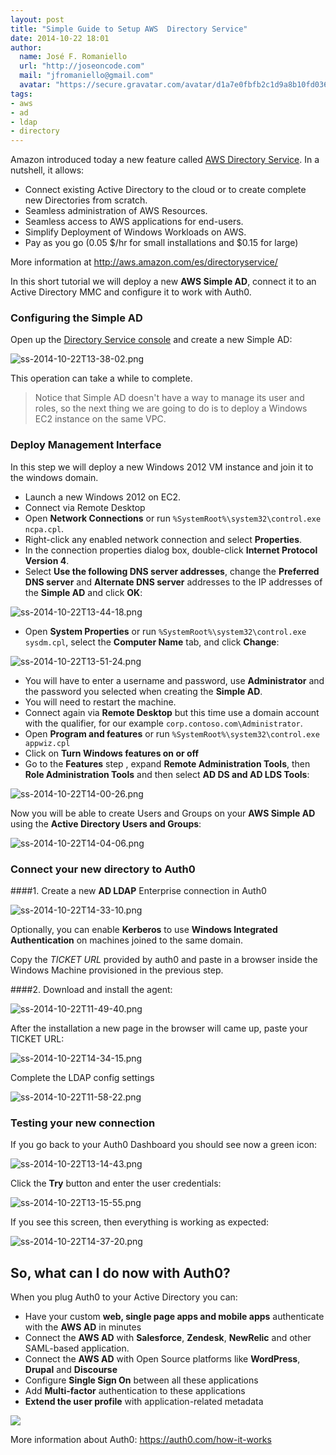 ```yaml
---
layout: post
title: "Simple Guide to Setup AWS  Directory Service"
date: 2014-10-22 18:01
author:
  name: José F. Romaniello
  url: "http://joseoncode.com"
  mail: "jfromaniello@gmail.com"
  avatar: "https://secure.gravatar.com/avatar/d1a7e0fbfb2c1d9a8b10fd03648da78f.png"
tags:
- aws
- ad
- ldap
- directory
---
```


Amazon introduced today a new feature called [AWS Directory Service](http://aws.amazon.com/es/directoryservice/). In a nutshell, it allows:

- Connect existing Active Directory to the cloud or to create complete new Directories from scratch.
- Seamless administration of AWS Resources.
- Seamless access to AWS applications for end-users.
- Simplify Deployment of Windows Workloads on AWS.
- Pay as you go (0.05 $/hr for small installations and $0.15 for large)

<!-- more -->

More information at <http://aws.amazon.com/es/directoryservice/>

In this short tutorial we will deploy a new **AWS Simple AD**, connect it to an Active Directory MMC and configure it to work with Auth0.


### Configuring the Simple AD

Open up the [Directory Service console](https://console.aws.amazon.com/directoryservice/home) and create a new Simple AD:

![ss-2014-10-22T13-38-02.png](https://s3.amazonaws.com/blog.auth0.com/ss-2014-10-22T13-38-02.png)

This operation can take a while to complete.

> Notice that Simple AD doesn't have a way to manage its user and roles, so the next thing we are going to do is to deploy a Windows EC2 instance on the same VPC.


### Deploy Management Interface

In this step we will deploy a new Windows 2012 VM instance and join it to the windows domain.

-  Launch a new Windows 2012 on EC2.
-  Connect via Remote Desktop
-  Open **Network Connections** or run `%SystemRoot%\system32\control.exe ncpa.cpl`.
-  Right-click any enabled network connection and select **Properties**.
-  In the connection properties dialog box, double-click **Internet Protocol Version 4**.
-  Select **Use the following DNS server addresses**, change the **Preferred DNS server** and **Alternate DNS server** addresses to the IP addresses of the **Simple AD** and click **OK**:

![ss-2014-10-22T13-44-18.png](https://s3.amazonaws.com/blog.auth0.com/ss-2014-10-22T13-44-18.png)

-  Open **System Properties** or run `%SystemRoot%\system32\control.exe sysdm.cpl`, select the **Computer Name** tab, and click **Change**:

![ss-2014-10-22T13-51-24.png](https://s3.amazonaws.com/blog.auth0.com/ss-2014-10-22T13-51-24.png)

-  You will have to enter a username and password, use **Administrator** and the password you selected when creating the **Simple AD**.
-  You will need to restart the machine.
-  Connect again via **Remote Desktop** but this time use a domain account with the qualifier, for our example `corp.contoso.com\Administrator`.
-  Open **Program and features** or run `%SystemRoot%\system32\control.exe appwiz.cpl`
-  Click on **Turn Windows features on or off**
-  Go to the **Features** step , expand **Remote Administration Tools**, then **Role Administration Tools** and then select **AD DS and AD LDS Tools**:

![ss-2014-10-22T14-00-26.png](https://s3.amazonaws.com/blog.auth0.com/ss-2014-10-22T14-00-26.png)

Now you will be able to create Users and Groups on your __AWS Simple AD__ using the **Active Directory Users and Groups**:

![ss-2014-10-22T14-04-06.png](https://s3.amazonaws.com/blog.auth0.com/ss-2014-10-22T14-04-06.png)


### Connect your new directory to Auth0

####1. Create a new **AD LDAP** Enterprise connection in Auth0

![ss-2014-10-22T14-33-10.png](https://s3.amazonaws.com/blog.auth0.com/ss-2014-10-22T14-33-10.png)


Optionally, you can enable __Kerberos__ to use __Windows Integrated Authentication__ on machines joined to the same domain.

Copy the _TICKET URL_ provided by auth0 and paste in a browser inside the Windows Machine provisioned in the previous step.

####2. Download and install the agent:

![ss-2014-10-22T11-49-40.png](https://s3.amazonaws.com/blog.auth0.com/ss-2014-10-22T11-49-40.png)

After the installation a new page in the browser will came up, paste your TICKET URL:

![ss-2014-10-22T14-34-15.png](https://s3.amazonaws.com/blog.auth0.com/ss-2014-10-22T14-34-15.png)

Complete the LDAP config settings

![ss-2014-10-22T11-58-22.png](https://s3.amazonaws.com/blog.auth0.com/ss-2014-10-22T11-58-22.png)


### Testing your new connection

If you go back to your Auth0 Dashboard you should see now a green icon:

![ss-2014-10-22T13-14-43.png](https://s3.amazonaws.com/blog.auth0.com/ss-2014-10-22T13-14-43.png)

Click the __Try__ button and enter the user credentials:

![ss-2014-10-22T13-15-55.png](https://s3.amazonaws.com/blog.auth0.com/ss-2014-10-22T13-15-55.png)

If you see this screen, then everything is working as expected:

![ss-2014-10-22T14-37-20.png](https://s3.amazonaws.com/blog.auth0.com/ss-2014-10-22T14-37-20.png)

## So, what can I do now with Auth0?

When you plug Auth0 to your Active Directory you can:

* Have your custom **web, single page apps and mobile apps** authenticate with the **AWS AD** in minutes
* Connect the **AWS AD** with **Salesforce**, **Zendesk**, **NewRelic** and other SAML-based application.
* Connect the **AWS AD** with Open Source platforms like **WordPress**, **Drupal** and **Discourse**
* Configure **Single Sign On** between all these applications
* Add **Multi-factor** authentication to these applications
* **Extend the user profile** with application-related metadata

![](https://docs.google.com/drawings/d/1Prsiyie3NmAf5JfWHqQn8cl941s_7nN6JkwmQeprUqA/pub?w=1219&h=558)

More information about Auth0: <https://auth0.com/how-it-works>

